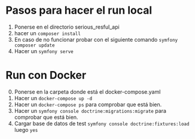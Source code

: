 # Pasos para hacer el run local
1. Ponerse en el directorio serious_resful_api
4. hacer un ``composer install``
5. En caso de no funcionar probar con el siguiente comando ```symfony composer update```
6. Hacer un ``symfony serve``
# Run con Docker
0. Ponerse en la carpeta donde está el docker-compose.yaml
1. Hacer un ```docker-compose up -d``` 
2. Hacer un ```docker-compose ps``` para comprobar que está bien.
2. Hacer un ```symfony console doctrine:migrations:migrate``` para comprobar que está bien.
3. Cargar base de datos de test ```symfony console doctrine:fixtures:load``` luego ``yes``